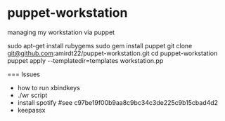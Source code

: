 puppet-workstation
==================

managing my workstation via puppet

 sudo apt-get install rubygems
 sudo gem install puppet
 git clone git@github.com:amirdt22/puppet-workstation.git
 cd puppet-workstation
 puppet apply --templatedir=templates workstation.pp

=== Issues

* how to run xbindkeys
* ./wr script
* install spotify #see c97be19f00b9aa8c9bc34c3de225c9b15cbad4d2
* keepassx
